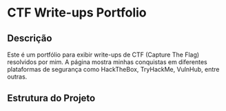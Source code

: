 # CTF Write-ups Portfolio

## Descrição
Este é um portfólio para exibir write-ups de CTF (Capture The Flag) resolvidos por mim. A página mostra minhas conquistas em diferentes plataformas de segurança como HackTheBox, TryHackMe, VulnHub, entre outras.

## Estrutura do Projeto